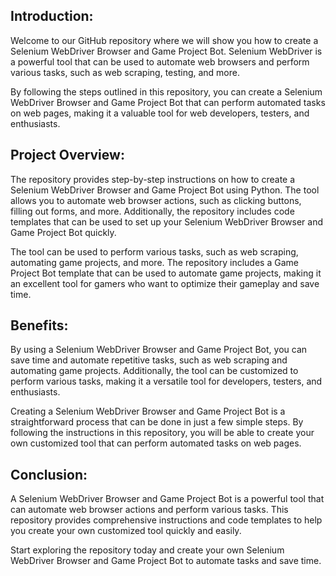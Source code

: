 ## Introduction:

Welcome to our GitHub repository where we will show you how to create a Selenium WebDriver Browser and Game Project Bot. Selenium WebDriver is a powerful tool that can be used to automate web browsers and perform various tasks, such as web scraping, testing, and more.

By following the steps outlined in this repository, you can create a Selenium WebDriver Browser and Game Project Bot that can perform automated tasks on web pages, making it a valuable tool for web developers, testers, and enthusiasts.

## Project Overview:

The repository provides step-by-step instructions on how to create a Selenium WebDriver Browser and Game Project Bot using Python. The tool allows you to automate web browser actions, such as clicking buttons, filling out forms, and more. Additionally, the repository includes code templates that can be used to set up your Selenium WebDriver Browser and Game Project Bot quickly.

The tool can be used to perform various tasks, such as web scraping, automating game projects, and more. The repository includes a Game Project Bot template that can be used to automate game projects, making it an excellent tool for gamers who want to optimize their gameplay and save time.

## Benefits:

By using a Selenium WebDriver Browser and Game Project Bot, you can save time and automate repetitive tasks, such as web scraping and automating game projects. Additionally, the tool can be customized to perform various tasks, making it a versatile tool for developers, testers, and enthusiasts.

Creating a Selenium WebDriver Browser and Game Project Bot is a straightforward process that can be done in just a few simple steps. By following the instructions in this repository, you will be able to create your own customized tool that can perform automated tasks on web pages.

## Conclusion:

A Selenium WebDriver Browser and Game Project Bot is a powerful tool that can automate web browser actions and perform various tasks. This repository provides comprehensive instructions and code templates to help you create your own customized tool quickly and easily.

Start exploring the repository today and create your own Selenium WebDriver Browser and Game Project Bot to automate tasks and save time.